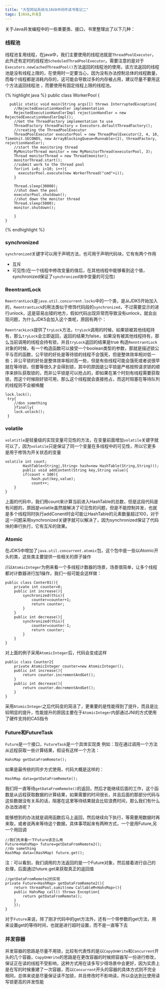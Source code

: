 ```yaml
---
title: "大型网站系统与JAVA中间件读书笔记二"
tags: [JAVA,并发]
---
```


关于Java并发编程中的一些重要类、接口，书里整理出了以下几种：

### 线程池
线程池复用线程，在java中，我们主要使用的线程池就是`ThreadPoolExecutor`，此外还有定时的线程池`ScheduledThradPoolExecutor`。需要注意的是对于`Executors.newCachedThreadPool()`方法返回的线程池的使用，该方法返回的线程池是没有线程上限的，在使用时一定要当心，因为没有办法控制总体的线程数量，而每个线程都是消耗内存的，这可能会导致过多的内存被占用，建议尽量不要用这个方法返回线程池 ，而要使用有固定线程上限的线程池。

{% highlight java %}
    public class WorkerPool {

      public static void main(String args[]) throws InterruptedException{
        //RejectedExecutionHandler implementation
        RejectedExecutionHandlerImpl rejectionHandler = new RejectedExecutionHandlerImpl();
        //Get the ThreadFactory implementation to use
        ThreadFactory threadFactory = Executors.defaultThreadFactory();
        //creating the ThreadPoolExecutor
        ThreadPoolExecutor executorPool = new ThreadPoolExecutor(2, 4, 10, TimeUnit.SECONDS, new ArrayBlockingQueue<Runnable>(2), threadFactory, rejectionHandler);
        //start the monitoring thread
        MyMonitorThread monitor = new MyMonitorThread(executorPool, 3);
        Thread monitorThread = new Thread(monitor);
        monitorThread.start();
        //submit work to the thread pool
        for(int i=0; i<10; i++){
          executorPool.execute(new WorkerThread("cmd"+i));
        }

        Thread.sleep(30000);
        //shut down the pool
        executorPool.shutdown();
        //shut down the monitor thread
        Thread.sleep(5000);
        monitor.shutdown();

    	}
    }
{% endhighlight %}

### synchronized

`synchronized`关键字可以用于声明方法，也可用于声明代码块，它有有两个作用   

- 互斥
- 可见性(在一个线程中修改变量的值后，在其他线程中能够看到这个值，synchronized保证了`synchronized`块中变量的可见性)

### ReentrantLock

`ReentrantLock`是`java.util.concurrent.locks`中的一个类，是从JDK5开始加入的，`ReentrantLock`的用法类似于修饰代码段的`synchronized`，不过需要显示的进行unlock，这是容易出错的地方，假如代码出现异常而导致没有unlock，就会出现问题，为什么JDK5会加入这个类呢，原因有两个：

`ReentrackLock`提供了`tryLock`方法，`tryLock`调用的时候，如果锁被其他线程持有，那么`tryLock`会立即返回，返回的结果为false，如果没有被其他线程持有，那么当前调用的线程会持有锁，并且`tryLock`返回的结果是true
构造`RenntrantLock`对象的时候，有一个构造函数可以接受一个boolean类型的参数，那就是描述锁公平与否的函数，公平锁的好处是等待锁的线程不会饿死，但是整体效率相对低一些；非公平锁的好处是整体效率相对高一些，但是有些线程可能会饿死或者说很早就在等待锁，但要等很久才会得到锁，其中的原因是公平锁是严格按照请求锁的顺序来排队获取锁的，而非公平锁是可以抢占的，即如果在某个时刻有线程需要获取锁，而这个时候刚好锁可用，那么这个线程就会直接抢占，而这时阻塞在等待队列的线程则不会被唤醒

    lock.lock();
     try{
        //don something
    	}finally{
    	lock.unlock();
     }

### volatile

`volatitle`是轻量级的实现变量可见性的方法，在变量前面增加`volatile`关键字就可以了，因为`volatile`只是保证了同一个变量在多线程中的可见性，所以它更多是用于修饰为开关状态的变量

    volatile int count;
    		HashTable<Stringj,String> hash=new HashTable(String,String)();
    		public void addContent(String key,String value){
    		if(count < 100){
    			hash.put(key,value);
    			count++;
    	}
    }

上面的代码中，我们用count来计算当前进入HashTable的总数，但是这段代码是有问题的，原因是volatile虽然接解决了可见性的问题，但是不能控制并发，也就是多个线程同时执行addConent时会可能让HashTable的元素数量超过100，对于这一问题采用synchronized关键字就可以解决了，因为synchronized保证了代码块的串行执行，它有互斥的效果。

### Atomic

在JDK5中增加了`java.util.concurrent.atomic`包，这个包中是一些以Atomic开头的类，这些类主要提供一些相关的原子操作

//以`AtomicInteger`为例来看一个多线程计数器的场景，场景很简单，让多个线程都对计数器进行加1操作，我们一般可能会这样做：

	public class Conter01(){
    	private int counter=0;
    	public int increase(){
        	synchronized(this){
            	counter=counter+1;
            	return counter;
        	}
   		}
    	public int decrease(){
        	synchronized(this){
            	counter=counter-1;
            	return counter;
        	}
    	}
	}

对上面的例子采用`AtomicInteger`后，代码会变成这样

	public class Counter2{
    	private AtomicInteger counter=new AtomicInteger();
    	public int increase(){
        	return counter.incrementAndGet();
    	}
    	public int decrease(){
        	return counter.decrementAndGet();
    	}
	}
采用`AtomicInteger`之后代码变的简洁了，更重要的是性能得到了提升，而且是比较明显的提升，性能提升的原因主要在于`AtomicInteger`内部通过JNI的方式使用了硬件支持的CAS指令

### Future和FutureTask

`Future`是一个接口，`FutureTask`是一个具体实现类
例如：现在通过调用一个方法从远程获取一些计算结果，假设有这样一个方法：


    HahsMap getDataFromRemote();

如果是最传统的同步方式使用，代码大概是这样的：


    HashMap data=getDataFromRemote();

我们将一直等待`getDataFromRemote()`的返回，然后才能继续后面的工作，这个函数是从远程获取数据的计算结果，如果需要的时间很长，并且后面的那部分代码与这些数据没有关系的话，阻塞在这里等待结果就会比较浪费时间，那么我们有什么办法改进呢？

能够想到的办法就是调用函数后马上返回，然后继续向下执行，等需要用数据时再来取，或者说再来等待这个数据，具体事项起来有两种方式，一个是用Future,另一个用回调

	//我们先来看一下Future该怎么用
	Future<HahsMap> future=getDataFromRemote2();
	//do something
	HashMap data=(HashMap) future.get();
注：可以看到，我们调用的方法返回的是一个Future对象，然后接着进行自己的处理，后面通过future.get来获取真正的返回值

	//getDataFromRemote2的实现
	private Future<HashMap> getDataFromRemote2(){
    	return threadPool.sumit(new CallableM<HahsMap>(){
        public HahsMap call() throws Exception{
            return getDataFromRemote();
        }
    	});
	}

对于`Future`来说，除了刚才代码中的get方法外，还有一个带参数的get方法，用来设置get的等待时间，也就是进行超时设置，而不是一直等下去

### 并发容器

并发容器的思路是尽量不用锁，比较有代表性的是以`CopyOnWrite`和`Concurrent`开头的几个容器，`CopyOnWrite`的思路是在更改容器的时候把容器写一份进行修改，保证正在读的线程不受影响，这种方式用在读多写少得场景中会更好，因为实质上是在写的时候重建了一次容器，而以`Concurrent`开头的容器的具体方式则不完全相同，总体来说是尽量保证读不加锁，并且修改时不影响读，所以会达到比使用读写锁更高的并发性能
